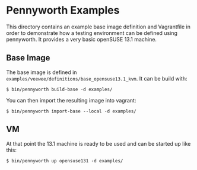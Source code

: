 # Pennyworth Examples

This directory contains an example base image definition and Vagrantfile in
order to demonstrate how a testing environment can be defined using pennyworth.
It provides a very basic openSUSE 13.1 machine.

## Base Image

The base image is defined in `examples/veewee/definitions/base_opensuse13.1_kvm`.
It can be build with:

`$ bin/pennyworth build-base -d examples/`

You can then import the resulting image into vagrant:

`$ bin/pennyworth import-base --local -d examples/`

## VM

At that point the 13.1 machine is ready to be used and can be started up like
this:

`$ bin/pennyworth up opensuse131 -d examples/`
